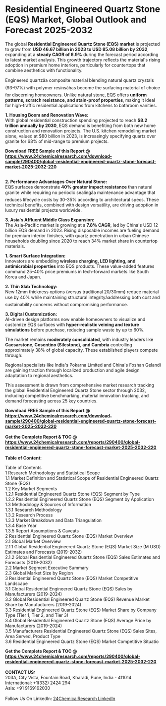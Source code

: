 <h1>Residential Engineered Quartz Stone (EQS) Market, Global Outlook and Forecast 2025-2032</h1><p>The global <strong>Residential Engineered Quartz Stone (EQS) market</strong> is projected to grow from <strong>USD 46.67 billion in 2023 to USD 85.08 billion by 2032</strong>, expanding at a <strong>steady CAGR of 6.9%</strong> during the forecast period according to latest market analysis. This growth trajectory reflects the material's rising adoption in premium home interiors, particularly for countertops that combine aesthetics with functionality.</p><p>Engineered quartzâa composite material blending natural quartz crystals (93-97%) with polymer resinsâhas become the surfacing material of choice for discerning homeowners. Unlike natural stone, EQS offers <strong>uniform patterns, scratch resistance, and stain-proof properties</strong>, making it ideal for high-traffic residential applications from kitchens to bathroom vanities.</p><p><strong>1. Housing Boom and Renovation Wave:</strong><br>
With global residential construction spending projected to reach <strong>$8.2 trillion annually by 2030</strong>, EQS demand is benefiting from both new home construction and renovation projects. The U.S. kitchen remodeling market alone, valued at $80 billion in 2023, is increasingly specifying quartz over granite for 68% of mid-range to premium projects.</p><div><b>Download FREE Sample of this Report @ 
            <a href="https://www.24chemicalresearch.com/download-sample/290400/global-residential-engineered-quartz-stone-forecast-market-2025-2032-220">
            https://www.24chemicalresearch.com/download-sample/290400/global-residential-engineered-quartz-stone-forecast-market-2025-2032-220</a></b></div><br><p><strong>2. Performance Advantages Over Natural Stone:</strong><br>
EQS surfaces demonstrate <strong>40% greater impact resistance</strong> than natural granite while requiring no periodic sealingâa maintenance advantage that reduces lifecycle costs by 30-35% according to architectural specs. These technical benefits, combined with design versatility, are driving adoption in luxury residential projects worldwide.</p><p><strong>3. Asia's Affluent Middle Class Expansion:</strong><br>
The Asia-Pacific market is growing at a <strong>7.8% CAGR</strong>, led by China's USD 12 billion EQS demand in 2023. Rising disposable incomes are fueling demand for premium interior finishes, with quartz penetration in urban Chinese households doubling since 2020 to reach 34% market share in countertop materials.</p><p><strong>1. Smart Surface Integration:</strong><br>
Innovators are embedding <strong>wireless charging, LED lighting, and antimicrobial properties</strong> into EQS products. These value-added features command 25-40% price premiums in tech-forward markets like South Korea and Japan.</p><p><strong>2. Thin Slab Technology:</strong><br>
New 12mm thickness options (versus traditional 20/30mm) reduce material use by 40% while maintaining structural integrityâaddressing both cost and sustainability concerns without compromising performance.</p><p><strong>3. Digital Customization:</strong><br>
AI-driven design platforms now enable homeowners to visualize and customize EQS surfaces with <strong>hyper-realistic veining and texture simulations</strong> before purchase, reducing sample waste by up to 60%.</p><p>The market remains <strong>moderately consolidated</strong>, with industry leaders like <strong>Caesarstone, Cosentino (Silestone), and Cambria</strong> controlling approximately 38% of global capacity. These established players compete through:</p><p>Regional specialists like India's Pokarna Limited and China's Foshan Gelandi are gaining traction through localized production and agile design adaptation to regional aesthetics.</p><p>This assessment is drawn from comprehensive market research tracking the global Residential Engineered Quartz Stone sector through 2032, including competitive benchmarking, material innovation tracking, and demand forecasting across 25 key countries.</p><div><b>Download FREE Sample of this Report @ 
            <a href="https://www.24chemicalresearch.com/download-sample/290400/global-residential-engineered-quartz-stone-forecast-market-2025-2032-220">
            https://www.24chemicalresearch.com/download-sample/290400/global-residential-engineered-quartz-stone-forecast-market-2025-2032-220</a></b></div><br><div><b>Get the Complete Report & TOC @ 
            <a href="https://www.24chemicalresearch.com/reports/290400/global-residential-engineered-quartz-stone-forecast-market-2025-2032-220">
            https://www.24chemicalresearch.com/reports/290400/global-residential-engineered-quartz-stone-forecast-market-2025-2032-220</a></b></div><br>
            <b>Table of Content:</b><p>Table of Contents<br />
1 Research Methodology and Statistical Scope<br />
1.1 Market Definition and Statistical Scope of Residential Engineered Quartz Stone (EQS)<br />
1.2 Key Market Segments<br />
1.2.1 Residential Engineered Quartz Stone (EQS) Segment by Type<br />
1.2.2 Residential Engineered Quartz Stone (EQS) Segment by Application<br />
1.3 Methodology & Sources of Information<br />
1.3.1 Research Methodology<br />
1.3.2 Research Process<br />
1.3.3 Market Breakdown and Data Triangulation<br />
1.3.4 Base Year<br />
1.3.5 Report Assumptions & Caveats<br />
2 Residential Engineered Quartz Stone (EQS) Market Overview<br />
2.1 Global Market Overview<br />
2.1.1 Global Residential Engineered Quartz Stone (EQS) Market Size (M USD) Estimates and Forecasts (2019-2032)<br />
2.1.2 Global Residential Engineered Quartz Stone (EQS) Sales Estimates and Forecasts (2019-2032)<br />
2.2 Market Segment Executive Summary<br />
2.3 Global Market Size by Region<br />
3 Residential Engineered Quartz Stone (EQS) Market Competitive Landscape<br />
3.1 Global Residential Engineered Quartz Stone (EQS) Sales by Manufacturers (2019-2024)<br />
3.2 Global Residential Engineered Quartz Stone (EQS) Revenue Market Share by Manufacturers (2019-2024)<br />
3.3 Residential Engineered Quartz Stone (EQS) Market Share by Company Type (Tier 1, Tier 2, and Tier 3)<br />
3.4 Global Residential Engineered Quartz Stone (EQS) Average Price by Manufacturers (2019-2024)<br />
3.5 Manufacturers Residential Engineered Quartz Stone (EQS) Sales Sites, Area Served, Product Type<br />
3.6 Residential Engineered Quartz Stone (EQS) Market Competitive Situatio</p><div><b>Get the Complete Report & TOC @ 
            <a href="https://www.24chemicalresearch.com/reports/290400/global-residential-engineered-quartz-stone-forecast-market-2025-2032-220">
            https://www.24chemicalresearch.com/reports/290400/global-residential-engineered-quartz-stone-forecast-market-2025-2032-220</a></b></div><br><b>CONTACT US:</b><br>
            203A, City Vista, Fountain Road, Kharadi, Pune, India - 411014<br>
            International: +1(332) 2424 294<br>
            Asia: +91 9169162030 <br><br>
            Follow Us On LinkedIn: <a href="https://www.linkedin.com/company/24chemicalresearch/">24ChemicalResearch LinkedIn</a>